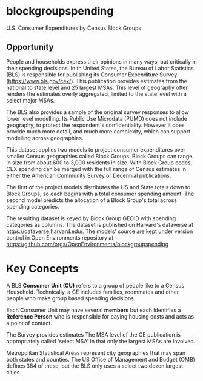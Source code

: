 # blockgroupspending
U.S. Consumer Expenditures by Census Block Groups
## Opportunity

People and households express their opinions in many ways, but critically in their 
spending decisions. In th United States, the Bureau of Labor Statistics (BLS) is
responsible for publishing its Consumer Expenditure Survey (https://www.bls.gov/cex/).
This publication provides estimates from the national to state level and 25 largest MSAs.
This level of geography often renders the estimates overly aggregated, limited to the
state level with a select major MSAs.

The BLS also provides a sample of the original survey responses to allow lower level
modelling. Its Public Use Microdata (PUMD) does not include geography, to protect the
respondent's confidentiality. However it does provide much more detail, and much more
complexity, which can support modelling across geographies.

This dataset applies two models to project consumer expenditures over smaller
Census geographies called Block Groups. Block Groups can range in size from about 600
to 3,000 residents in size. With Block Group codes, CEX spending can be merged with the
full range of Census estimates in either the American Community Survey or Decennial
publications.

The first of the project models distributes the US and State totals down to Block Groups, 
so each begins with a total consumer spending amount. The second model predicts the 
allocation of a Block Group's total across spending categories.

The resulting dataset is keyed by Block Group GEOID with spending categories as columns.
The dataset is published on Harvard's dataverse at https://dataverse.harvard.edu/.  The
models' source are kept under version control in Open Environments repository at
https://github.com/orgs/OpenEnvironments/blockgroupspending

# Key Concepts
A BLS **Consumer Unit (CU)** refers to a group of people like to a Census Household.
Technically, a CE includes families, roommates and other people who make group
based spending decisions. 

Each Consumer Unit may have several **members** but each identifies a **Reference Person**
who is responsible for paying housing costs and acts as a point of contact.

The Survey provides estimates The MSA level of the CE publication is appropriately called 'select MSA' in that 
only the largest MSAs are involved.

Metropolitan Statistical Areas represent city geographies that may span both states and counties. The US Office
of Management and Budget (OMB) defines 384 of these, but the BLS only uses a select two dozen largest cities.
